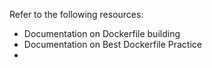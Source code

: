 Refer to the following resources:
* Documentation on Dockerfile building
* Documentation on Best Dockerfile Practice
* 